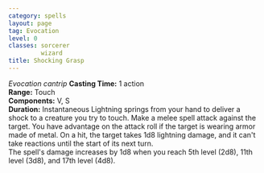 ```yaml
---
category: spells
layout: page
tag: Evocation
level: 0
classes: sorcerer
         wizard
title: Shocking Grasp 
---
```

_Evocation cantrip_ 
**Casting Time:** 1 action    
**Range:** Touch    
**Components:** V, S    
**Duration:** Instantaneous 
Lightning springs from your hand to deliver a shock to a creature you try to touch. Make a melee spell attack against the target. You have advantage on the attack roll if the target is wearing armor made of metal. On a hit, the target takes 1d8 lightning damage, and it can't take reactions until the start of its next turn.    
The spell's damage increases by 1d8 when you reach 5th level (2d8), 11th level (3d8), and 17th level (4d8). 
